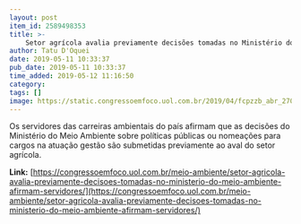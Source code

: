```yaml
---
layout: post
item_id: 2589498353
title: >-
    Setor agrícola avalia previamente decisões tomadas no Ministério do Meio Ambiente, afirmam servidores
author: Tatu D'Oquei
date: 2019-05-11 10:33:37
pub_date: 2019-05-11 10:33:37
time_added: 2019-05-12 11:16:50
category: 
tags: []
image: https://static.congressoemfoco.uol.com.br/2019/04/fcpzzb_abr_270320193554-1024x630.jpg
---
```


Os servidores das carreiras ambientais do país afirmam que as decisões do Ministério do Meio Ambiente sobre políticas públicas ou nomeações para cargos na atuação gestão são submetidas previamente ao aval do setor agrícola.

**Link:** [https://congressoemfoco.uol.com.br/meio-ambiente/setor-agricola-avalia-previamente-decisoes-tomadas-no-ministerio-do-meio-ambiente-afirmam-servidores/](https://congressoemfoco.uol.com.br/meio-ambiente/setor-agricola-avalia-previamente-decisoes-tomadas-no-ministerio-do-meio-ambiente-afirmam-servidores/)

